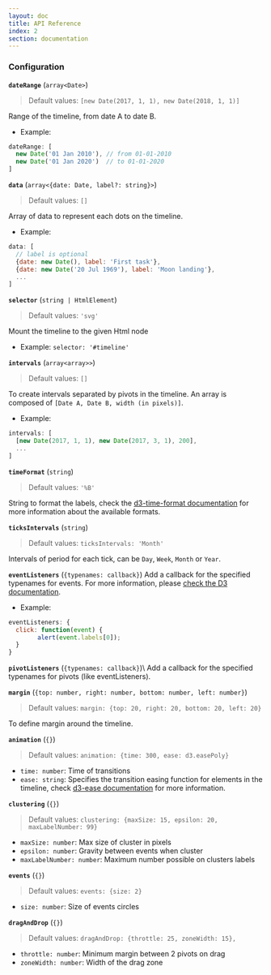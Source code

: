 ```yaml
---
layout: doc
title: API Reference
index: 2
section: documentation
---
```


### Configuration

**`dateRange`** (`array<Date>`)
> Default values: `[new Date(2017, 1, 1), new Date(2018, 1, 1)]`

Range of the timeline, from date A to date B.
  - Example:
```js
dateRange: [
  new Date('01 Jan 2010'), // from 01-01-2010
  new Date('01 Jan 2020')  // to 01-01-2020
]
```

**`data`** (`array<{date: Date, label?: string}>`)
> Default values: `[]`

Array of data to represent each dots on the timeline.
  - Example:
```js
data: [
  // label is optional
  {date: new Date(), label: 'First task'},
  {date: new Date('20 Jul 1969'), label: 'Moon landing'},
  ...
]
```

**`selector`** (`string | HtmlElement`)
> Default values: `'svg'`

Mount the timeline to the given Html node
  - Example: `selector: '#timeline'`

**`intervals`** (`array<array>>`)
> Default values: `[]`

To create intervals separated by pivots in the timeline. An array is composed of `[Date A, Date B, width (in pixels)]`.
  - Example:
```js
intervals: [
  [new Date(2017, 1, 1), new Date(2017, 3, 1), 200],
  ...
]
```

**`timeFormat`** (`string`)
> Default values: `'%B'`

String to format the labels, check the [d3-time-format documentation](https://github.com/d3/d3-time-format#locale_format) for more information about the available formats.

**`ticksIntervals`** (`string`)
> Default values: `ticksIntervals: 'Month'`

Intervals of period for each tick, can be `Day`, `Week`, `Month` or `Year`.

**`eventListeners`** (`{typenames: callback}`)
Add a callback for the specified typenames for events. For more information, please [check the D3 documentation](https://github.com/d3/d3-selection#selection_on).
  - Example:
```js
eventListeners: {
  click: function(event) {
        alert(event.labels[0]);
  }
}
```

**`pivotListeners`** (`{typenames: callback}`)\\
Add a callback for the specified typenames for pivots (like eventListeners).

**`margin`** (`{top: number, right: number, bottom: number, left: number}`)
> Default values: `margin: {top: 20, right: 20, bottom: 20, left: 20}`

To define margin around the timeline.

**`animation`** (`{}`)
> Default values: `animation: {time: 300, ease: d3.easePoly}`

  - `time: number`: Time of transitions
  - `ease: string`: Specifies the transition easing function for elements in the timeline, check [d3-ease documentation](https://github.com/d3/d3-ease#api-reference) for more information.

**`clustering`** (`{}`)
> Default values: `clustering: {maxSize: 15, epsilon: 20, maxLabelNumber: 99}`

  - `maxSize: number`: Max size of cluster in pixels
  - `epsilon: number`: Gravity between events when cluster
  - `maxLabelNumber: number`: Maximum number possible on clusters labels

**`events`** (`{}`)
> Default values: `events: {size: 2}`

  - `size: number`: Size of events circles

**`dragAndDrop`** (`{}`)
> Default values: `dragAndDrop: {throttle: 25, zoneWidth: 15},`

  - `throttle: number`: Minimum margin between 2 pivots on drag
  - `zoneWidth: number`: Width of the drag zone
